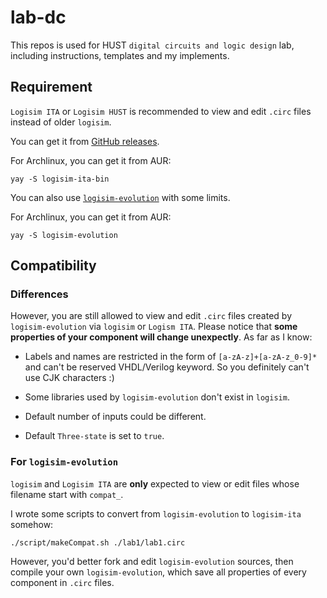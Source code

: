 # lab-dc

This repos is used for HUST `digital circuits and logic design` lab, including instructions, templates and my implements.

## Requirement

`Logisim ITA` or `Logisim HUST` is recommended to view and edit `.circ` files instead of older `logisim`.

You can get it from [GitHub releases](https://github.com/LogisimIt/Logisim/releases).

For Archlinux, you can get it from AUR:

```shell
yay -S logisim-ita-bin
```

You can also use [`logisim-evolution`](https://github.com/reds-heig/logisim-evolution/releases) with some limits.

For Archlinux, you can get it from AUR:

```shell
yay -S logisim-evolution
```

## Compatibility

### Differences

However, you are still allowed to view and edit `.circ` files created by `logisim-evolution` via `logisim` or `Logism ITA`. Please notice that **some properties of your component will change unexpectly**. As far as I know:

* Labels and names are restricted in the form of `[a-zA-z]+[a-zA-z_0-9]*` and can't be reserved VHDL/Verilog keyword. So you definitely can't use CJK characters :)

* Some libraries used by `logisim-evolution` don't exist in `logisim`.

* Default number of inputs could be different.

* Default `Three-state` is set to `true`.

### For `logisim-evolution`

`logisim` and `Logisim ITA` are **only** expected to view or edit files whose filename start with `compat_`.

I wrote some scripts to convert from `logisim-evolution` to `logisim-ita` somehow:

```shell
./script/makeCompat.sh ./lab1/lab1.circ
```

However, you'd better fork and edit `logisim-evolution` sources,  then compile your own `logisim-evolution`,  which save all properties of every component in `.circ` files.